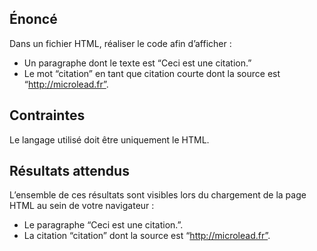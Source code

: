 ## Énoncé

Dans un fichier HTML, réaliser le code afin d’afficher :

- Un paragraphe dont le texte est “Ceci est une citation.” 
- Le mot “citation” en tant que citation courte dont la source est “http://microlead.fr”.

## Contraintes

Le langage utilisé doit être uniquement le HTML.

## Résultats attendus

L’ensemble de ces résultats sont visibles lors du chargement de la page HTML au sein de votre navigateur :

- Le paragraphe “Ceci est une citation.”.
- La citation “citation” dont la source est “http://microlead.fr”.